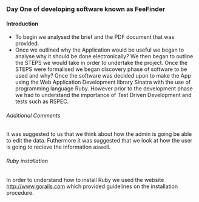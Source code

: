 ### Day One of developing software known as FeeFinder

#### Introduction 

* To begin we analysed the brief and the PDF document that was provided. 
* Once we outlined why the Application would be useful we began to analyse why it should be done electronically?
We then began to outline the STEPS we would take in order to undertake the project.
Once the STEPS were formalised we began discovery phase of software to be used and why?	
Once the software was decided upon to make the App using the Web Application Development library Sinatra with the use of programming language Ruby. 
However prior to the development phase we had to understand the importance of Test Driven Development and tests such as RSPEC. 

###### Additional Comments
It was suggested to us that we think about how the admin is going be able to edit the data.
Futhermore it was suggested that we look at how the user is going to recieve the information aswell. 

###### Ruby installation
In order to understand how to install Ruby we used the website http://www.gorails.com which provided guidelines on the installation procedure. 
